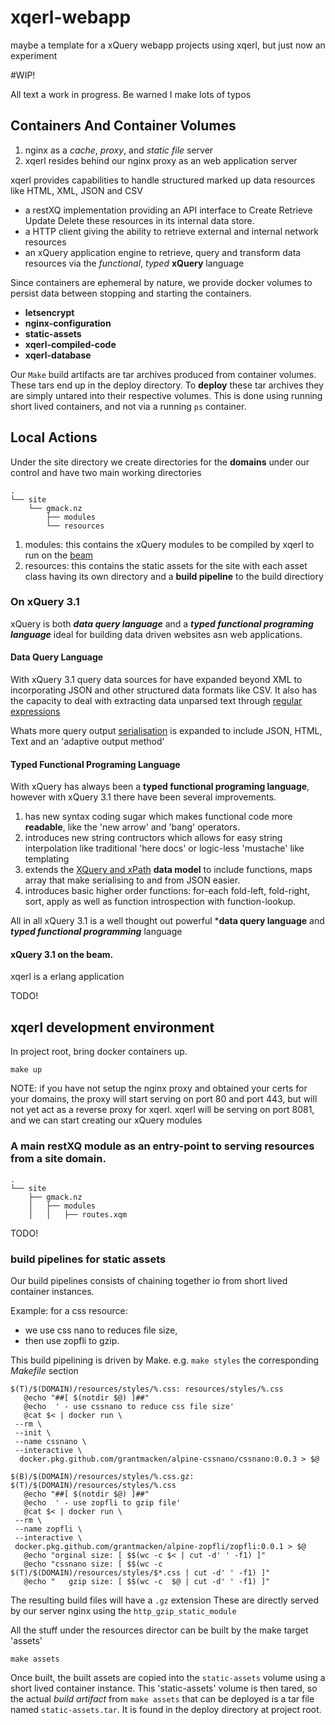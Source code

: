 # xqerl-webapp
maybe a template for a xQuery webapp projects using xqerl, but just now an experiment


#WIP!

All text a work in progress. Be warned I make lots of typos



## Containers And Container Volumes

1. nginx as a *cache*, *proxy*, and *static file* server
2. xqerl resides behind our nginx proxy as an web application server

xqerl provides capabilities to handle structured marked up data resources like HTML, XML, JSON and CSV
 - a restXQ implementation providing an API interface to Create Retrieve Update Delete these resources in its internal data store.
 - a HTTP client giving the ability to retrieve external and internal network resources 
 - an xQuery application engine to retrieve, query and transform data resources via the *functional*, *typed* **xQuery** language

Since containers are ephemeral by nature, 
we provide docker volumes to persist data between stopping and starting the containers.

 - **letsencrypt**
 - **nginx-configuration** 
 - **static-assets** 
 - **xqerl-compiled-code**
 - **xqerl-database**

Our `Make` build artifacts are tar archives produced from container volumes.
These tars end up in the deploy directory. 
To **deploy** these tar archives they are simply untared into their respective volumes. 
This is done using running short lived containers, and not via a running `ps` container.

## Local Actions

Under the site directory we create directories 
for the **domains** under our control and have 
two main working directories

```
.
└── site
    └── gmack.nz
        ├── modules
        └── resources
```

 1. modules:   this contains the xQuery modules to be compiled by xqerl to run on the [beam](https://en.wikipedia.org/wiki/BEAM_(Erlang_virtual_machine))
 2. resources: this contains the static assets for the site with each asset class 
 having its own directory and a **build pipeline** to the build directiory


### On xQuery 3.1

xQuery is both ***data query language*** and a ***typed functional programing language*** ideal for building data driven
websites asn web applications.

#### Data Query Language

With xQuery 3.1 query data sources for have expanded beyond XML to incorporating JSON 
and other structured data formats like CSV. It also has the capacity to deal with 
extracting data unparsed text through [regular expressions](https://www.regular-expressions.info/xpath.html)

Whats more query output [serialisation](https://www.w3.org/TR/xslt-xquery-serialization-31) is expanded to include
JSON, HTML, Text and an 'adaptive output method'

#### Typed Functional Programing Language

With xQuery has always been a **typed functional programing language**, however with xQuery 3.1 there have been several improvements.

1. has new syntax coding sugar which makes functional code more **readable**, like the 'new arrow' and 'bang' operators.
2. introduces new string contructors which allows for easy string interpolation like traditional 'here docs' or logic-less 'mustache' like templating
3. extends the [XQuery and xPath](https://www.w3.org/TR/xpath-datamodel) **data model** to include functions, maps array that make serialising to and from JSON easier.
4. introduces basic higher order functions: for-each fold-left, fold-right, sort, apply as well as function introspection with function-lookup.

All in all xQuery 3.1  is a well thought out powerful ***data query language** and ***typed functional programming*** language 

#### xQuery 3.1 on the beam.

xqerl is a erlang application 

TODO!


## xqerl development environment

In project root, bring docker containers up.


```
make up
```

NOTE: if you have not setup the nginx proxy and obtained your certs for your domains, 
the proxy will start serving on port 80 and port 443, but will not yet act as a reverse proxy for xqerl. 
xqerl will be serving on port 8081, and we can start creating our xQuery modules

### A main restXQ module as an entry-point to serving resources from a site domain.
```
.
└── site
    ├── gmack.nz
    │   ├── modules
    │   │   ├── routes.xqm

```

TODO!


###  build pipelines for static assets

Our build pipelines consists of chaining together io from short lived container instances.

Example: for a css resource:
 - we use css nano to reduces file size,
 - then use zopfli to gzip.

This build pipelining is driven by Make. 
e.g. `make styles` the corresponding  *Makefile* section

 ```
$(T)/$(DOMAIN)/resources/styles/%.css: resources/styles/%.css
	@echo "##[ $(notdir $@) ]##"
	@echo  ' - use cssnano to reduce css file size'
	@cat $< | docker run \
  --rm \
  --init \
  --name cssnano \
  --interactive \
   docker.pkg.github.com/grantmacken/alpine-cssnano/cssnano:0.0.3 > $@

$(B)/$(DOMAIN)/resources/styles/%.css.gz: $(T)/$(DOMAIN)/resources/styles/%.css
	@echo "##[ $(notdir $@) ]##"
	@echo  ' - use zopfli to gzip file'
	@cat $< | docker run \
  --rm \
  --name zopfli \
  --interactive \
  docker.pkg.github.com/grantmacken/alpine-zopfli/zopfli:0.0.1 > $@
	@echo "orginal size: [ $$(wc -c $< | cut -d' ' -f1) ]"
	@echo "cssnano size: [ $$(wc -c $(T)/$(DOMAIN)/resources/styles/$*.css | cut -d' ' -f1) ]"
	@echo "   gzip size: [ $$(wc -c  $@ | cut -d' ' -f1) ]"
```

The resulting build files will have a `.gz` extension
These are directly served by our server nginx using the `http_gzip_static_module`

All the stuff under the resources director can be built by the make target 'assets'

```
make assets
```
Once built, the built assets are copied into the `static-assets` volume using a short lived container instance. This 'static-assets' volume is then tared, so the actual  *build artifact* from `make assets` that can be deployed is a tar file named `static-assets.tar`. It is found in the deploy directory at project root.

<!--
However before we deploy, we should run some *local* tests on a running container instance.

## Github Actions

1. build phases => produce tar archives => untar into container volumes
 - TODO
2. running container test phases
  - xqerl container tests:
    - bring xqerl container up
    - use xqerl container internal IPAddress and published port to test restXQ routes
  - proxy container tests:
    - add domain under test to /etc/hosts
    - curl tests using domain to check behaviour of proxy
3. google cloud deploy phase
  - move tars into GCE host
  - untar tars into respective volumes
  - compile xqerl code
  - reload proxy





-->











<!--

# WIP! Some notes below

## Using docker-compose

The docker-compose tooling consists of 2 files

 1. docker-compose.yml
 2. .env

 docker-compose will bring your local container environment up 

 1. images: start up containers in right order - xqerl before nginx
 2. volumes: preference for portable named volumes over bind volumes
             the only thing we bind is the xqerl `./bin` dir so we can develop and run escripts
             we do not use this ./bin bind or any binds on the production server.
 3. network: network is external, so we make sure is is there before we start
 3. ports: 
   - openresty  accepts request on ports 80 443. All port 80 request are redirected to port 443
   - xqerl accepts requests on port 8081. All request traffic to xqerl comes from openresty.
     In most cases openresty will behave as a reverse proxy for xqerl

On the production host fire-walled internet ingress is **only** via ports 80 443.
The only other port we have open is the SSH port.



# STEPS

## bring containers up

```
make up
```

## preview what we are doing, by altering hosts file

Under the site directory we create directories for the **domains** under our control.


```
.
└── site
    ├── gmack.nz
    │   ├── modules
    │   │   ├── routes.xqm
    │   ├── resources
    │   │   ├── icons
    │   │   │   └── article.svg
    │   │   └── styles
    │   │       └── main.css
```


## **xqerl-compiled-code** volume 

To compile our xQuery modules to run on our locally running `xq`container, 
we pop into our working site based on our `${domain}` ( set in .env ).
then run `make`

```
source .env
pushd site/${DOMAIN}
make
popd
```

Running make will populate the **xqerl-compiled-code** volume


## adding certs to local development *letsencrypt volume*

We are going to replicate the production *letsencrypt volume*.
To do this we `tar` certs from remote production site and 
install on our local development *letsencypt volume*.

```
pushd proxy
make certsToHost
popd
```


## nginx configuration

The nginx configuration file reside in a volume named **nginx-conguration** 

The directory *nginx configuration* file is conf
The build process just copies file from the *conf* directory into the `./.build/nginx/conf` directory
Once the build files are in place the build process will copy the files into the **nginx-configuration** volume

```
pushd proxy
make
popd
```

There is also a watch target which can be run in a terminal

```
pushd proxy
make watch-confs
popd
```

This uploads a changed file into the *nginx-configuration* volume,
then tests the configuration and reloads nginx. 

## static assets pipeline

```
source .env
pushd site/${DOMAIN}
make assets-build
popd

TODO!






-->
 








<!--

WIP TODO: SECTIONS

## example: building a micropub server implementation 

## Using github actions


## Container Hosting 

  - Google Compute Engine (GCE)
  - ingress: controlling ports
  - using the gcloud client

## Proxy Server Container

 - CI pipeline setup on 'github actions'
 - a nginx configuration for generic routing via site domain 
 - secure setup
   - obtaining letsencrypt TLS certs with SNI certs 
   - TLS lockdown headers, rerouting port 80
   - OAuth2 Token Bearer authentication
 - generic proxy pass
 - cache server
 - static file server


## xqerl Web App

This repos web site development environment 
consist of the bundle of site **domains** I can manage 
under a TLS common name.

```
└── site
    ├── gmack.nz
    │   ├── Makefile
    │   ├── modules
    │   │   └── routes.xqm
    │   └── resources
    │       ├── icons
    │       │   ├── article.svg
    │       ├── images
    │       ├── scripts
    │       └── styles
    │           └── main.css
    ├── example.com
    ├── example2.com
```

A xqerl app consists of 
   - a module which establishes restXQ routes ( routes.xqm )
   - xQuery modules for querying, transforming, storing and viewing data resources

At the moment `site/gmack.nz` modules look like this

```
gmack.nz
├── Makefile
├── modules
│   ├── micropub.xqm
│   ├── newBase60.xqm
│   ├── render-feed.xqm
│   ├── render-note.xqm
│   └── routes.xqm
```

The build order of compiling is important,
as some xQuery modules depend upon others.

The build sequence, can be defined in the Makefile.

1. stand alone utility modules e.g.  newBase60
2. the publish libs that perform Create Retrieve Update Deletes operation on data
3. the render HTML view libs  
4. restXQ lib




To build the app...

```
cd site/gmack.nz
```


-->

